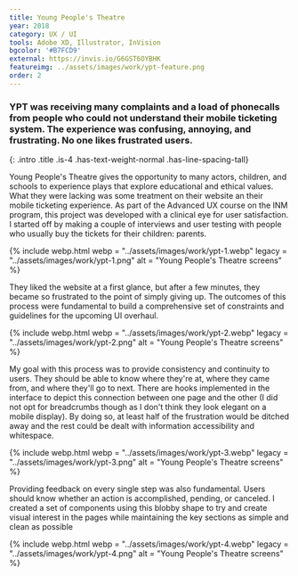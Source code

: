 ```yaml
---
title: Young People's Theatre
year: 2018
category: UX / UI
tools: Adobe XD, Illustrator, InVision
bgcolor: '#B7FCD9'
external: https://invis.io/G6GST6OYBHK
featureimg: ../assets/images/work/ypt-feature.png
order: 2
---
```



### YPT was receiving many complaints and a load of phonecalls from people who could not understand their mobile ticketing system. The experience was confusing, annoying, and frustrating. No one likes frustrated users.
{: .intro .title .is-4 .has-text-weight-normal .has-line-spacing-tall}

Young People's Theatre gives the opportunity to many actors, children, and schools to experience plays that explore educational and ethical values. What they were lacking was some treatment on their website an their mobile ticketing experience. As part of the Advanced UX course on the INM program, this project was developed with a clinical eye for user satisfaction. I started off by making a couple of interviews and user testing with people who usually buy the tickets for their children: parents.

{% include webp.html
webp = "../assets/images/work/ypt-1.webp"
legacy = "../assets/images/work/ypt-1.png"
alt = "Young People's Theatre screens"
%}

They liked the website at a first glance, but after a few minutes, they became so frustrated to the point of simply giving up. The outcomes of this process were fundamental to build a comprehensive set of constraints and guidelines for the upcoming UI overhaul.

{% include webp.html
webp = "../assets/images/work/ypt-2.webp"
legacy = "../assets/images/work/ypt-2.png"
alt = "Young People's Theatre screens"
%}

My goal with this process was to provide consistency and continuity to users. They should be able to know where they're at, where they came from, and where they'll go to next. There are hooks implemented in the interface to depict this connection between one page and the other (I did not opt for breadcrumbs though as I don't think they look elegant on a mobile display). By doing so, at least half of the frustration would be ditched away and the rest could be dealt with information accessibility and whitespace.

{% include webp.html
webp = "../assets/images/work/ypt-3.webp"
legacy = "../assets/images/work/ypt-3.png"
alt = "Young People's Theatre screens"
%}

Providing feedback on every single step was also fundamental. Users should know whether an action is accomplished, pending, or canceled. I created a set of components using this blobby shape to try and create visual interest in the pages while maintaining the key sections as simple and clean as possible

{% include webp.html
webp = "../assets/images/work/ypt-4.webp"
legacy = "../assets/images/work/ypt-4.png"
alt = "Young People's Theatre screens"
%}